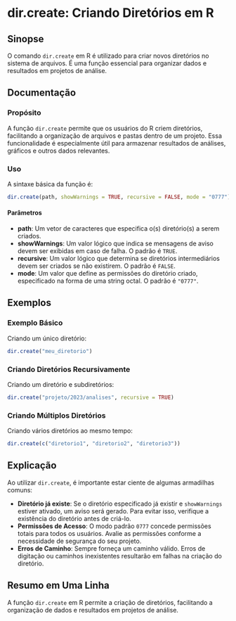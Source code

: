 <!--
Meta Description: # dir.create: Criando Diretórios em R ## Sinopse O comando `dir.create` em R é utilizado para criar novos diretórios no sistema de arquivos. É uma fun...
Meta Keywords: dir, create, diretórios, diretório, criando
-->

# dir.create: Criando Diretórios em R

## Sinopse
O comando `dir.create` em R é utilizado para criar novos diretórios no sistema de arquivos. É uma função essencial para organizar dados e resultados em projetos de análise.

## Documentação
### Propósito
A função `dir.create` permite que os usuários do R criem diretórios, facilitando a organização de arquivos e pastas dentro de um projeto. Essa funcionalidade é especialmente útil para armazenar resultados de análises, gráficos e outros dados relevantes.

### Uso
A sintaxe básica da função é:
```R
dir.create(path, showWarnings = TRUE, recursive = FALSE, mode = "0777")
```

#### Parâmetros
- **path**: Um vetor de caracteres que especifica o(s) diretório(s) a serem criados.
- **showWarnings**: Um valor lógico que indica se mensagens de aviso devem ser exibidas em caso de falha. O padrão é `TRUE`.
- **recursive**: Um valor lógico que determina se diretórios intermediários devem ser criados se não existirem. O padrão é `FALSE`.
- **mode**: Um valor que define as permissões do diretório criado, especificado na forma de uma string octal. O padrão é `"0777"`.

## Exemplos
### Exemplo Básico
Criando um único diretório:
```R
dir.create("meu_diretorio")
```

### Criando Diretórios Recursivamente
Criando um diretório e subdiretórios:
```R
dir.create("projeto/2023/analises", recursive = TRUE)
```

### Criando Múltiplos Diretórios
Criando vários diretórios ao mesmo tempo:
```R
dir.create(c("diretorio1", "diretorio2", "diretorio3"))
```

## Explicação
Ao utilizar `dir.create`, é importante estar ciente de algumas armadilhas comuns:
- **Diretório já existe**: Se o diretório especificado já existir e `showWarnings` estiver ativado, um aviso será gerado. Para evitar isso, verifique a existência do diretório antes de criá-lo.
- **Permissões de Acesso**: O modo padrão `0777` concede permissões totais para todos os usuários. Avalie as permissões conforme a necessidade de segurança do seu projeto.
- **Erros de Caminho**: Sempre forneça um caminho válido. Erros de digitação ou caminhos inexistentes resultarão em falhas na criação do diretório.

## Resumo em Uma Linha
A função `dir.create` em R permite a criação de diretórios, facilitando a organização de dados e resultados em projetos de análise.